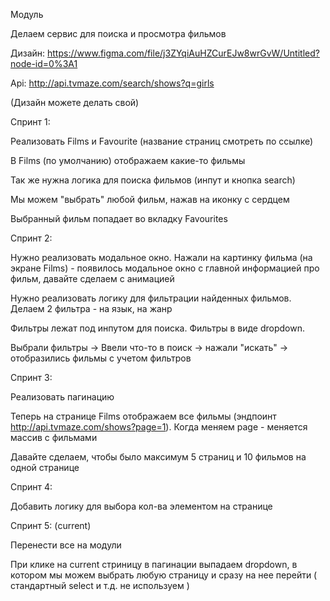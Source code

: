 Модуль

Делаем сервис для поиска и просмотра фильмов

Дизайн: https://www.figma.com/file/j3ZYqiAuHZCurEJw8wrGvW/Untitled?node-id=0%3A1

Api: http://api.tvmaze.com/search/shows?q=girls



(Дизайн можете делать свой)


Спринт 1:

Реализовать Films и Favourite (название страниц смотреть по ссылке)

В Films (по умолчанию) отображаем какие-то фильмы

Так же нужна логика для поиска фильмов (инпут и кнопка search)

Мы можем "выбрать" любой фильм, нажав на иконку с сердцем

Выбранный фильм попадает во вкладку Favourites


Спринт 2:

Нужно реализовать модальное окно. Нажали на картинку фильма (на экране Films) - появилось модальное окно с главной информацией про фильм, давайте сделаем с анимацией

Нужно реализовать логику для фильтрации найденных фильмов. Делаем 2 фильтра - на язык, на жанр

Фильтры лежат под инпутом для поиска. Фильтры в виде dropdown.

Выбрали фильтры -> Ввели что-то в поиск -> нажали "искать" -> отобразились фильмы с учетом фильтров


Спринт 3:

Реализовать пагинацию

Теперь на странице Films отображаем все фильмы (эндпоинт http://api.tvmaze.com/shows?page=1). Когда меняем page - меняется массив с фильмами

Давайте сделаем, чтобы было максимум 5 страниц и 10 фильмов на одной странице


Спринт 4:

Добавить логику для выбора кол-ва элементом на странице


Спринт 5: (current)

Перенести все на модули 

При клике на current стриницу в пагинации выпадаем dropdown, в котором мы можем выбрать любую страницу и сразу на нее перейти ( стандартный select и т.д. не используем )
